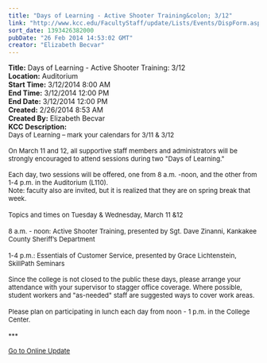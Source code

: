 ```yaml
---
title: "Days of Learning - Active Shooter Training&colon; 3/12"
link: "http://www.kcc.edu/FacultyStaff/update/Lists/Events/DispForm.aspx?ID=494"
sort_date: 1393426382000
pubDate: "26 Feb 2014 14:53:02 GMT"
creator: "Elizabeth Becvar"
---
```


<div><b>Title:</b> Days of Learning - Active Shooter Training: 3/12</div>
<div><b>Location:</b> Auditorium</div>
<div><b>Start Time:</b> 3/12/2014 8:00 AM</div>
<div><b>End Time:</b> 3/12/2014 12:00 PM</div>
<div><b>End Date:</b> 3/12/2014 12:00 PM</div>
<div><b>Created:</b> 2/26/2014 8:53 AM</div>
<div><b>Created By:</b> Elizabeth Becvar</div>
<div><b>KCC Description:</b> <div class="ExternalClassDBA297B8CE5542538FE08FEDE790238A">
<div><font size="2">Days of Learning – mark your calendars for 3/11 &amp; 3/12</font></div>
<div><font size="2">  </font></div>
<div><font size="2">On March 11 and 12, all supportive staff members and administrators will be strongly encouraged to attend sessions during two &quot;Days of Learning.&quot; <br /> <br />Each day, two sessions will be offered, one from 8 a.m. -noon, and the other from 1-4 p.m. in the Auditorium (L110). <br /></font></div>
<div><font size="2">Note: faculty also are invited, but it is realized that they are on spring break that week.</font></div>
<div><font size="2"></font> </div>
<div><font size="2">Topics and times on Tuesday &amp; Wednesday, March 11 &amp;12</font></div>
<div> </div>
<div><font size="2">8 a.m. - noon: Active Shooter Training, presented by Sgt. Dave Zinanni, Kankakee County Sheriff’s Department</font></div>
<div><font size="2"></font> </div>
<div><font size="2">1-4 p.m.: Essentials of Customer Service, presented by Grace Lichtenstein, SkillPath Seminars<br /> <br />Since the college is not closed to the public these days, please arrange your attendance with your supervisor to stagger office coverage. Where possible, student workers and &quot;as-needed&quot; staff are suggested ways to cover work areas.</font></div>
<div><font size="2"></font> </div>
<div><font size="2">Please plan on participating in lunch each day from noon - 1 p.m. in the College Center.</font></div>
<div><font size="2"></font> </div>
<div><font size="2">***</font></div>
<p><font size="2"><a href="/FacultyStaff/update/Pages/dailyupdate.aspx">Go to Online Update</a></font></p>
<p><font size="2"></font> </p>
<p><font size="2"> </p>
<div><br /> </font></div></div></div>
